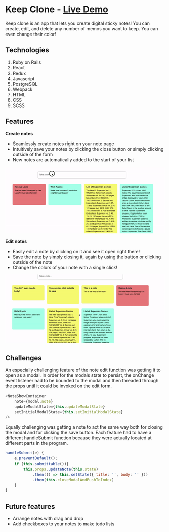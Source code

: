 # Keep Clone - [Live Demo](https://jared-keep-clone.herokuapp.com/#/login)



Keep clone is an app that lets you create digital sticky notes! You can create, edit, and delete any 
number of memos you want to keep. You can even change their color!

## Technologies
1. Ruby on Rails
2. React
3. Redux
4. Javascript
5. PostgreSQL
6. Webpack
7. HTML
8. CSS
9. SCSS



## Features
**Create notes** 
+ Seamlessly create notes right on your note page
+ Intuitively save your notes by clicking the close button or simply clicking outside of the form
+ New notes are automatically added to the start of your list

![Create Note Gif](app/assets/images/ezgif.com-video-to-gif.gif "Create Note Gif")

**Edit notes**
+ Easily edit a note by clicking on it and see it open right there!
+ Save the note by simply closing it, again by using the button or clicking outside of the note
+ Change the colors of your note with a single click!

![Edit Note Gif](app/assets/images/EditNoteGif.gif "Edit Note Gif")

## Challenges

An especially challenging feature of the note edit function was getting it to open as a modal. In order for the modals state to persist, the onChange event listener had to be bounded to the modal and then threaded through the props until it could be invoked on the edit form. 

```javascript
<NoteShowContainer 
    note={modal.note}
    updateModalState={this.updateModalState} 
    setInitialModalState={this.setInitialModalState}
/>
```

Equally challenging was getting a note to act the same way both for closing the modal and for clicking the save button. Each feature had to have a different handleSubmit function because they were actually located at different parts in the program. 

```javascript
handleSubmit(e) {
    e.preventDefault();
    if (this.submittable()){
        this.props.updateNote(this.state)
            .then(() => this.setState({ title: '', body: '' }))
            .then(this.closeModalAndPushToIndex) 
    }
}
```

## Future features
+ Arrange notes with drag and drop
+ Add checkboxes to your notes to make todo lists
